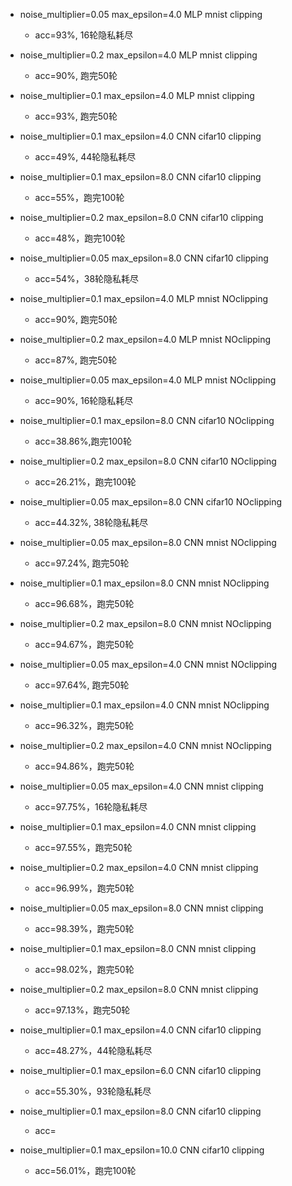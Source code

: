 - noise_multiplier=0.05 max_epsilon=4.0 MLP mnist clipping 
  - acc=93%, 16轮隐私耗尽
- noise_multiplier=0.2 max_epsilon=4.0 MLP mnist clipping 
  - acc=90%, 跑完50轮
- noise_multiplier=0.1 max_epsilon=4.0 MLP mnist clipping 
  - acc=93%, 跑完50轮
- noise_multiplier=0.1 max_epsilon=4.0 CNN cifar10 clipping 
  - acc=49%, 44轮隐私耗尽
- noise_multiplier=0.1 max_epsilon=8.0 CNN cifar10 clipping 
  - acc=55%，跑完100轮
- noise_multiplier=0.2 max_epsilon=8.0 CNN cifar10 clipping 
  - acc=48%，跑完100轮
- noise_multiplier=0.05 max_epsilon=8.0 CNN cifar10 clipping
  - acc=54%，38轮隐私耗尽
- noise_multiplier=0.1 max_epsilon=4.0 MLP mnist NOclipping
  - acc=90%, 跑完50轮
- noise_multiplier=0.2 max_epsilon=4.0 MLP mnist NOclipping
  - acc=87%, 跑完50轮
- noise_multiplier=0.05 max_epsilon=4.0 MLP mnist NOclipping
  - acc=90%, 16轮隐私耗尽
- noise_multiplier=0.1 max_epsilon=8.0 CNN cifar10 NOclipping
  - acc=38.86%,跑完100轮
- noise_multiplier=0.2 max_epsilon=8.0 CNN cifar10 NOclipping
  - acc=26.21%，跑完100轮
- noise_multiplier=0.05 max_epsilon=8.0 CNN cifar10 NOclipping
  - acc=44.32%, 38轮隐私耗尽
- noise_multiplier=0.05 max_epsilon=8.0 CNN mnist NOclipping
  - acc=97.24%, 跑完50轮
- noise_multiplier=0.1 max_epsilon=8.0 CNN mnist NOclipping
  - acc=96.68%，跑完50轮
- noise_multiplier=0.2 max_epsilon=8.0 CNN mnist NOclipping
  - acc=94.67%，跑完50轮
- noise_multiplier=0.05 max_epsilon=4.0 CNN mnist NOclipping
  - acc=97.64%, 跑完50轮
- noise_multiplier=0.1 max_epsilon=4.0 CNN mnist NOclipping
  - acc=96.32%，跑完50轮
- noise_multiplier=0.2 max_epsilon=4.0 CNN mnist NOclipping
  - acc=94.86%，跑完50轮
- noise_multiplier=0.05 max_epsilon=4.0 CNN mnist clipping
  - acc=97.75%，16轮隐私耗尽
- noise_multiplier=0.1 max_epsilon=4.0 CNN mnist clipping
  - acc=97.55%，跑完50轮
- noise_multiplier=0.2 max_epsilon=4.0 CNN mnist clipping
  - acc=96.99%，跑完50轮
- noise_multiplier=0.05 max_epsilon=8.0 CNN mnist clipping
  - acc=98.39%，跑完50轮
- noise_multiplier=0.1 max_epsilon=8.0 CNN mnist clipping
  - acc=98.02%，跑完50轮
- noise_multiplier=0.2 max_epsilon=8.0 CNN mnist clipping
  - acc=97.13%，跑完50轮

- noise_multiplier=0.1 max_epsilon=4.0 CNN cifar10 clipping
  - acc=48.27%，44轮隐私耗尽
- noise_multiplier=0.1 max_epsilon=6.0 CNN cifar10 clipping
  - acc=55.30%，93轮隐私耗尽
- noise_multiplier=0.1 max_epsilon=8.0 CNN cifar10 clipping
  - acc=
- noise_multiplier=0.1 max_epsilon=10.0 CNN cifar10 clipping
  - acc=56.01%，跑完100轮